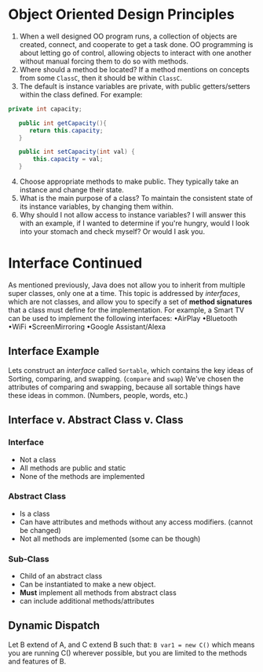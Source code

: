# Object Oriented Design Principles
1. When a well designed OO program runs, a collection of objects are created, connect, and cooperate to get a task done. OO programming is about letting go of control, allowing objects to interact with one another without manual forcing them to do so with methods.
2. Where should a method be located? If a method mentions on concepts from some `ClassC`, then it should be within `ClassC`.
3. The default is instance variables are private, with public getters/setters within the class defined. For example:
```java
private int capacity;

   public int getCapacity(){
      return this.capacity;
   }

   public int setCapacity(int val) {
	   this.capacity = val;
   }
```
4. Choose appropriate methods to make public. They typically take an instance and change their state.
5. What is the main purpose of a class? To maintain the consistent state of its instance variables, by changing them within. 
6. Why should I not allow access to instance variables? I will answer this with an example, if I wanted to determine if you're hungry, would I look into your stomach and check myself? Or would I ask you.

# Interface Continued
As mentioned previously, Java does not allow you to inherit from multiple super classes, only one at a time. This topic is addressed by *interfaces*, which are not classes, and allow you to specify a set of **method signatures** that a class must define for the implementation.
For example, a Smart TV can be used to implement the following interfaces:
•AirPlay
•Bluetooth
•WiFi
•ScreenMirroring
•Google Assistant/Alexa
## Interface Example
Lets construct an *interface* called `Sortable`, which contains the key ideas of Sorting, comparing, and swapping. (`compare` and `swap`)
We've chosen the attributes of comparing and swapping, because all sortable things have these ideas in common. (Numbers, people, words, etc.)

## Interface v. Abstract Class v. Class
### Interface
- Not a class
- All methods are public and static
- None of the methods are implemented
### Abstract Class
- Is a class
- Can have attributes and methods without any access modifiers. (cannot be changed)
- Not all methods are implemented (some can be though)
### Sub-Class
- Child of an abstract class
- Can be instantiated to make a new object.
- **Must** implement all methods from abstract class
- can include additional methods/attributes

## Dynamic Dispatch
Let B extend of A, and C extend B such that:
`B var1 = new C()` which means you are running C() wherever possible, but you are limited to the methods and features of B.